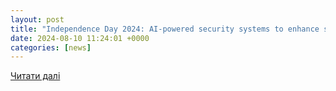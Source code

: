 ```yaml
---
layout: post
title: "Independence Day 2024: AI-powered security systems to enhance surveillance at Red Fort - BusinessToday"
date: 2024-08-10 11:24:01 +0000
categories: [news]
---
```


[Читати далі](https://www.businesstoday.in/technology/news/story/independence-day-2024-ai-powered-security-systems-to-enhance-surveillance-at-red-fort-440801-2024-08-10)
